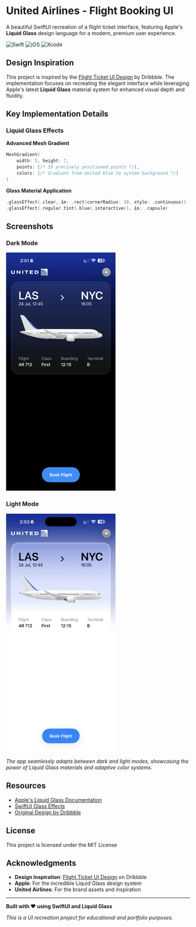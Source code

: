 # United Airlines - Flight Booking UI

A beautiful SwiftUI recreation of a flight ticket interface, featuring Apple's **Liquid Glass** design language for a modern, premium user experience.

![Swift](https://img.shields.io/badge/Swift-6.1-orange.svg)
![iOS](https://img.shields.io/badge/iOS-26.0+-blue.svg)
![Xcode](https://img.shields.io/badge/Xcode-16.0+-blue.svg)

## Design Inspiration

This project is inspired by the [Flight Ticket UI Design](https://dribbble.com/shots/6776366-Flight-ticket-UI-design) by Dribbble. The implementation focuses on recreating the elegant interface while leveraging Apple's latest **Liquid Glass** material system for enhanced visual depth and fluidity.

## Key Implementation Details

### Liquid Glass Effects

**Advanced Mesh Gradient**
```swift
MeshGradient(
    width: 5, height: 7,
    points: [/* 35 precisely positioned points */],
    colors: [/* Gradient from United blue to system background */]
)
```

**Glass Material Application**
```swift
.glassEffect(.clear, in: .rect(cornerRadius: 30, style: .continuous))
.glassEffect(.regular.tint(.blue).interactive(), in: .capsule)
```

## Screenshots

### Dark Mode
<img src="Screenshots/dark-mode.png" width="300" alt="United Airlines App - Dark Mode">

### Light Mode  
<img src="Screenshots/light-mode.png" width="300" alt="United Airlines App - Light Mode">

*The app seamlessly adapts between dark and light modes, showcasing the power of Liquid Glass materials and adaptive color systems.*

## Resources

- [Apple's Liquid Glass Documentation](https://developer.apple.com/documentation/TechnologyOverviews/adopting-liquid-glass)
- [SwiftUI Glass Effects](https://developer.apple.com/documentation/swiftui/applying-glass-effects)
- [Original Design by Dribbble](https://dribbble.com/shots/6776366-Flight-ticket-UI-design)

## License

This project is licensed under the MIT License

## Acknowledgments

- **Design Inspiration**: [Flight Ticket UI Design](https://dribbble.com/shots/6776366-Flight-ticket-UI-design) on Dribbble
- **Apple**: For the incredible Liquid Glass design system
- **United Airlines**: For the brand assets and inspiration

---

**Built with ❤️ using SwiftUI and Liquid Glass**

*This is a UI recreation project for educational and portfolio purposes.* 